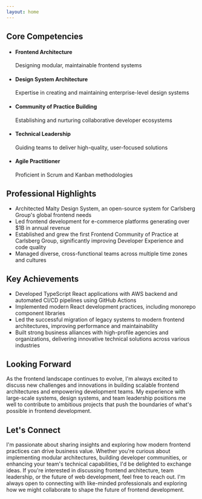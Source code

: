 ```yaml
---
layout: home
---
```


## Core Competencies

- #### Frontend Architecture
  Designing modular, maintainable frontend systems
- #### Design System Architecture
  Expertise in creating and maintaining enterprise-level design systems
- #### Community of Practice Building
  Establishing and nurturing collaborative developer ecosystems
- #### Technical Leadership
  Guiding teams to deliver high-quality, user-focused solutions
- #### Agile Practitioner
  Proficient in Scrum and Kanban methodologies

## Professional Highlights

- Architected Malty Design System, an open-source system for Carlsberg Group's global frontend needs
- Led frontend development for e-commerce platforms generating over $1B in annual revenue
- Established and grew the first Frontend Community of Practice at Carlsberg Group, significantly improving Developer Experience and code quality
- Managed diverse, cross-functional teams across multiple time zones and cultures

## Key Achievements

- Developed TypeScript React applications with AWS backend and automated CI/CD pipelines using GitHub Actions
- Implemented modern React development practices, including monorepo component libraries
- Led the successful migration of legacy systems to modern frontend architectures, improving performance and maintainability
- Built strong business alliances with high-profile agencies and organizations, delivering innovative technical solutions across various industries

## Looking Forward

As the frontend landscape continues to evolve, I'm always excited to discuss new challenges and innovations in building scalable frontend architectures and empowering development teams. My experience with large-scale systems, design systems, and team leadership positions me well to contribute to ambitious projects that push the boundaries of what's possible in frontend development.

## Let's Connect

I'm passionate about sharing insights and exploring how modern frontend practices can drive business value. Whether you're curious about implementing modular architectures, building developer communities, or enhancing your team's technical capabilities, I'd be delighted to exchange ideas.
If you're interested in discussing frontend architecture, team leadership, or the future of web development, feel free to reach out. I'm always open to connecting with like-minded professionals and exploring how we might collaborate to shape the future of frontend development.
